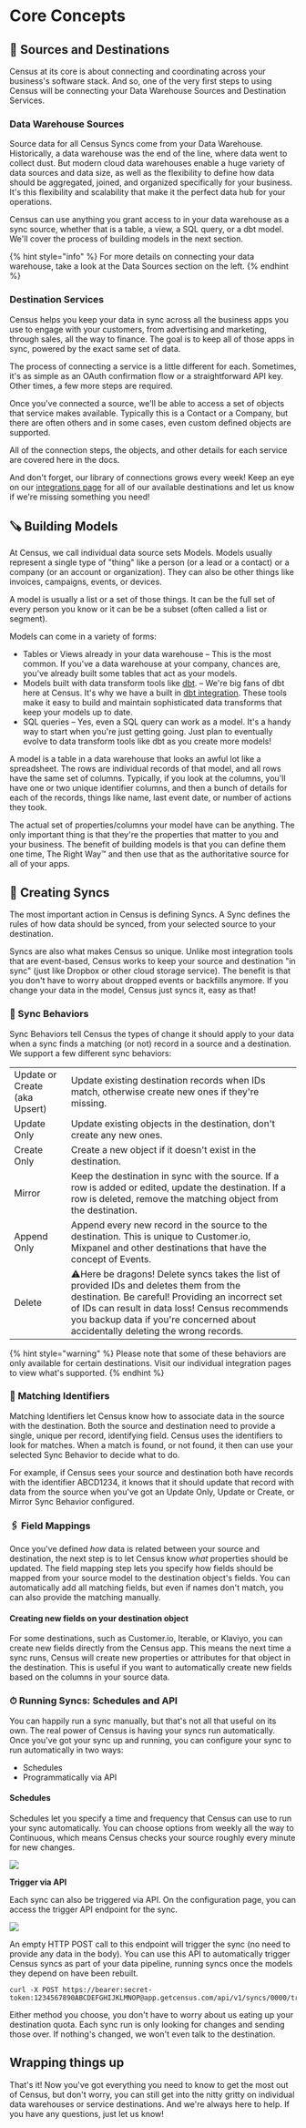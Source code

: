 # Core Concepts

## 🔌 Sources and Destinations

Census at its core is about connecting and coordinating across your business's software stack. And so, one of the very first steps to using Census will be connecting your Data Warehouse Sources and Destination Services. 

### Data Warehouse Sources

Source data for all Census Syncs come from your Data Warehouse. Historically, a data warehouse was the end of the line, where data went to collect dust. But modern cloud data warehouses enable a huge variety of data sources and data size, as well as the flexibility to define how data should be aggregated, joined, and organized specifically for your business. It's this flexibility and scalability that make it the perfect data hub for your operations.

Census can use anything you grant access to in your data warehouse as a sync source, whether that is a table, a view, a SQL query, or a dbt model. We'll cover the process of building models in the next section.

{% hint style="info" %}
For more details on connecting your data warehouse, take a look at the Data Sources section on the left. 
{% endhint %}

### Destination Services

Census helps you keep your data in sync across all the business apps you use to engage with your customers, from advertising and marketing, through sales, all the way to finance. The goal is to keep all of those apps in sync, powered by the exact same set of data. 

The process of connecting a service is a little different for each. Sometimes, it's as simple as an OAuth confirmation flow or a straightforward API key. Other times, a few more steps are required.

Once you've connected a source, we'll be able to access a set of objects that service makes available. Typically this is a Contact or a Company, but there are often others and in some cases, even custom defined objects are supported.  
  
All of the connection steps, the objects, and other details for each service are covered here in the docs.   
  
And don't forget, our library of connections grows every week! Keep an eye on our [integrations page](https://www.getcensus.com/integrations) for all of our available destinations and let us know if we're missing something you need!

## 🪚 Building Models

At Census, we call individual data source sets Models. Models usually represent a single type of "thing" like a person \(or a lead or a contact\) or a company \(or an account or organization\). They can also be other things like invoices, campaigns, events, or devices.   
  
A model is usually a list or a set of those things. It can be the full set of every person you know or it can be be a subset \(often called a list or segment\).

Models can come in a variety of forms:

* Tables or Views already in your data warehouse – This is the most common. If you've a data warehouse at your company, chances are, you've already built some tables that act as your models.
* Models built with data transform tools like [dbt](https://www.getdbt.com/). – We're big fans of dbt here at Census. It's why we have a built in [dbt integration](native-dbt-integration.md). These tools make it easy to build and maintain sophisticated data transforms that keep your models up to date.
* SQL queries – Yes, even a SQL query can work as a model. It's a handy way to start when you're just getting going. Just plan to eventually evolve to data transform tools like dbt as you create more models!

A model is a table in a data warehouse that looks an awful lot like a spreadsheet. The rows are individual records of that model, and all rows have the same set of columns. Typically, if you look at the columns, you'll have one or two unique identifier columns, and then a bunch of details for each of the records, things like name, last event date, or number of actions they took. 

The actual set of properties/columns your model have can be anything. The only important thing is that they're the properties that matter to you and your business. The benefit of building models is that you can define them one time, The Right Way™ and then use that as the authoritative source for all of your apps.

## 🧮 Creating Syncs

The most important action in Census is defining Syncs. A Sync defines the rules of how data should be synced, from your selected source to your destination. 

Syncs are also what makes Census so unique. Unlike most integration tools that are event-based, Census works to keep your source and destination "in sync" \(just like Dropbox or other cloud storage service\). The benefit is that you don't have to worry about dropped events or backfills anymore. If you change your data in the model, Census just syncs it, easy as that!

### 🔀 Sync Behaviors

Sync Behaviors tell Census the types of change it should apply to your data when a sync finds a matching \(or not\) record in a source and a destination. We support a few different sync behaviors:

|                                  |      |
| :--- | :--- |
| Update or Create \(aka Upsert\) | Update existing destination records when IDs match, otherwise create new ones if they're missing. |
| Update Only | Update existing objects in the destination, don't create any new ones. |
| Create Only | Create a new object if it doesn't exist in the destination. |
| Mirror | Keep the destination in sync with the source. If a row is added or edited, update the destination. If a row is deleted, remove the matching object from the destination. |
| Append Only | Append every new record in the source to the destination. This is unique to Customer.io, Mixpanel and other destinations that have the concept of Events. |
| Delete | ⚠️Here be dragons! Delete syncs takes the list of provided IDs and deletes them from the destination. Be careful! Providing an incorrect set of IDs can result in data loss! Census recommends you backup data if you're concerned about accidentally deleting the wrong records. |

{% hint style="warning" %}
Please note that some of these behaviors are only available for certain destinations. Visit our individual integration pages to view what's supported.
{% endhint %}

### 🔎 Matching Identifiers

Matching Identifiers let Census know how to associate data in the source with the destination. Both the source and destination need to provide a single, unique per record, identifying field. Census uses the identifiers to look for matches. When a match is found, or not found, it then can use your selected Sync Behavior to decide what to do.   
  
For example, if Census sees your source and destination both have records with the identifier ABCD1234, it knows that it should update that record with data from the source when you've got an Update Only, Update or Create, or Mirror Sync Behavior configured.  

### 🖇 Field Mappings

Once you've defined _how_ data is related between your source and destination, the next step is to let Census know _what_ properties should be updated. The field mapping step lets you specify how fields should be mapped from your source model to the destination object's fields. You can automatically add all matching fields, but even if names don't match, you can also provide the matching manually.

#### Creating new fields on your destination object

For some destinations, such as Customer.io, Iterable, or Klaviyo, you can create new fields directly from the Census app. This means the next time a sync runs, Census will create new properties or attributes for that object in the destination. This is useful if you want to automatically create new fields based on the columns in your source data.

### ⏱ Running Syncs: Schedules and API

You can happily run a sync manually, but that's not all that useful on its own. The real power of Census is having your syncs run automatically. Once you've got your sync up and running, you can configure your sync to run automatically in two ways:

* Schedules
* Programmatically via API

#### Schedules

Schedules let you specify a time and frequency that Census can use to run your sync automatically. You can choose options from weekly all the way to Continuous, which means Census checks your source roughly every minute for new changes. 

![](../.gitbook/assets/screely-1621265385900.png)

**Trigger via API**

Each sync can also be triggered via API. On the configuration page, you can access the trigger API endpoint for the sync. 

![](../.gitbook/assets/screely-1621265332761.png)

An empty HTTP POST call to this endpoint will trigger the sync \(no need to provide any data in the body\). You can use this API to automatically trigger Census syncs as part of your data pipeline, running syncs once the models they depend on have been rebuilt.

```text
curl -X POST https://bearer:secret-token:1234567890ABCDEFGHIJKLMNOP@app.getcensus.com/api/v1/syncs/0000/trigger
```

Either method you choose, you don't have to worry about us eating up your destination quota. Each sync run is only looking for changes and sending those over. If nothing's changed, we won't even talk to the destination. 



## Wrapping things up

That's it! Now you've got everything you need to know to get the most out of Census, but don't worry, you can still get into the nitty gritty on individual data warehouses or service destinations. And we're always here to help. If you have any questions, just let us know!





### 

